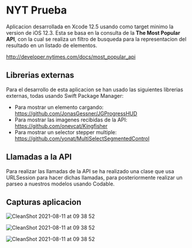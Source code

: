 #  NYT Prueba

Aplicacion desarrollada en Xcode 12.5 usando como target minimo la version de iOS 12.3.
Esta se basa en la consulta de la **The Most Popular API**, con la cual se realiza un filtro de busqueda para la representacion del resultado en un listado de elementos.

http://developer.nytimes.com/docs/most_popular_api

## Librerias externas

Para el desarrollo de esta aplicacion se han usado las siguientes librerias externas, todas usando Swift Package Manager:

- Para mostrar un elemento cargando: https://github.com/JonasGessner/JGProgressHUD
- Para mostrar las imagenes recibidas de la API: https://github.com/onevcat/Kingfisher
- Para mostrar un selector stepper multiple: https://github.com/yonat/MultiSelectSegmentedControl

## Llamadas a la API

Para realizar las llamadas de la API se ha realizado una clase que usa URLSession para hacer dichas llamadas, para posteriormente realizar un parseo a nuestros modelos usando Codable.

## Capturas aplicacion

![CleanShot 2021-08-11 at 09 38 52](https://user-images.githubusercontent.com/76475720/128989259-844f5bf1-48fb-46e8-b8d7-1e65c1afdb37.png)

![CleanShot 2021-08-11 at 09 38 52](https://user-images.githubusercontent.com/76475720/128989308-03d613ce-664a-412a-9e47-04b37608937a.png)

![CleanShot 2021-08-11 at 09 38 52](https://user-images.githubusercontent.com/76475720/128989350-05e30ef2-1832-4264-8fa4-d329c235ff3c.png)


